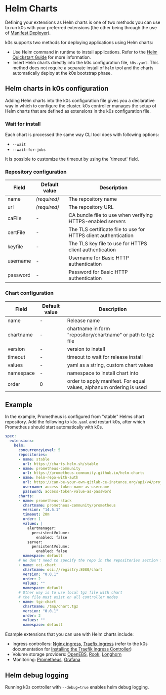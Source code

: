 # Helm Charts

Defining your extensions as Helm charts is one of two methods you can use to run k0s with your preferred extensions (the other being through the use of [Manifest Deployer](manifests.md)).

k0s supports two methods for deploying applications using Helm charts:

- Use Helm command in runtime to install applications. Refer to the [Helm Quickstart Guide](https://helm.sh/docs/intro/quickstart/) for more information.
- Insert Helm charts directly into the k0s configuration file, ``k0s.yaml``. This method does not require a separate install of `helm` tool and the charts automatically deploy at the k0s bootstrap phase.

## Helm charts in k0s configuration

Adding Helm charts into the k0s configuration file gives you a declarative way in which to configure the cluster. k0s controller manages the setup of Helm charts that are defined as extensions in the k0s configuration file.

### Wait for install

Each chart is processed the same way CLI tool does with following options:

- `--wait`
- `--wait-for-jobs`

It is possible to customize the timeout by using the `timeout' field.

### Repository configuration

| Field    | Default value | Description                                                     |
|----------|---------------|-----------------------------------------------------------------|
| name     | _(required)_  | The repository name                                             |
| url      | _(required)_  | The repository URL                                              |
| caFile   | -             | CA bundle file to use when verifying HTTPS-enabled servers      |
| certFile | -             | The TLS certificate file to use for HTTPS client authentication |
| keyfile  | -             | The TLS key file to use for HTTPS client authentication         |
| username | -             | Username for Basic HTTP authentication                          |
| password | -             | Password for Basic HTTP authentication                          |

### Chart configuration

| Field     | Default value | Description                                                          |
|-----------|---------------|----------------------------------------------------------------------|
| name      | -             | Release name                                                         |
| chartname | -             | chartname in form "repository/chartname" or path to tgz file         |
| version   | -             | version to install                                                   |
| timeout   | -             | timeout to wait for release install                                  |
| values    | -             | yaml as a string, custom chart values                                |
| namespace | -             | namespace to install chart into                                      |
| order     | 0             | order to apply manifest. For equal values, alphanum ordering is used |

## Example

In the example, Prometheus is configured from "stable" Helms chart repository. Add the following to `k0s.yaml` and restart k0s, after which Prometheus should start automatically with k0s.

```yaml
spec:
  extensions:
    helm:
      concurrencyLevel: 5
      repositories:
      - name: stable
        url: https://charts.helm.sh/stable
      - name: prometheus-community
        url: https://prometheus-community.github.io/helm-charts
      - name: helm-repo-with-auth
        url: https://can-be-your-own-gitlab-ce-instance.org/api/v4/projects/PROJECTID/packages/helm/main
        username: access-token-name-as-username
        password: access-token-value-as-password
      charts:
      - name: prometheus-stack
        chartname: prometheus-community/prometheus
        version: "14.6.1"
        timeout: 20m
        order: 1
        values: |
          alertmanager:
            persistentVolume:
              enabled: false
          server:
            persistentVolume:
              enabled: false
        namespace: default
      # We don't need to specify the repo in the repositories section for OCI charts
      - name: oci-chart
        chartname: oci://registry:8080/chart
        version: "0.0.1"
        order: 2
        values: ""
        namespace: default
      # Other way is to use local tgz file with chart
      # the file must exist on all controller nodes
      - name: tgz-chart
        chartname: /tmp/chart.tgz
        version: "0.0.1"
        order: 2 
        values: ""
        namespace: default
```

Example extensions that you can use with Helm charts include:

- Ingress controllers: [Nginx ingress](https://github.com/helm/charts/tree/master/stable/nginx-ingress), [Traefix ingress](https://github.com/traefik/traefik-helm-chart) (refer to the k0s documentation for [Installing the Traefik Ingress Controller](examples/traefik-ingress.md))
- Volume storage providers: [OpenEBS](https://openebs.github.io/charts/), [Rook](https://github.com/rook/rook/blob/master/Documentation/helm-operator.md), [Longhorn](https://longhorn.io/docs/0.8.1/deploy/install/install-with-helm/)
- Monitoring: [Prometheus](https://github.com/prometheus-community/helm-charts/), [Grafana](https://github.com/grafana/helm-charts)

## Helm debug logging

Running k0s controller with `--debug=true` enables helm debug logging.
